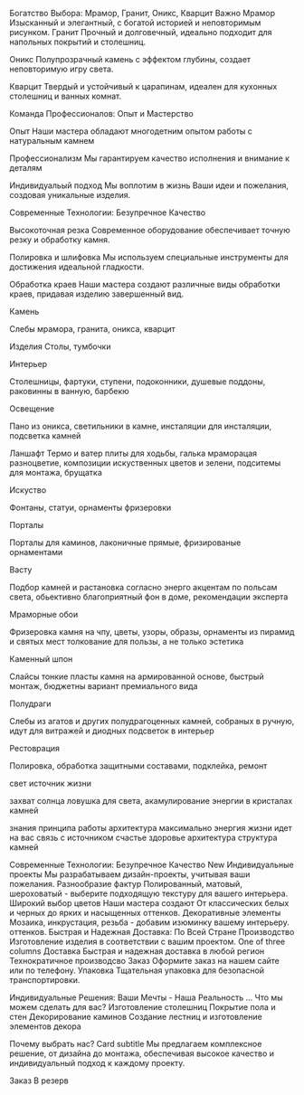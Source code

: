 
Богатство Выбора: Мрамор, Гранит, Оникс, Кварцит Важно
Мрамор
Изысканный и элегантный, с богатой историей и неповторимым рисунком.
Гранит
Прочный и долговечный, идеально подходит для напольных покрытий и столешниц.

Оникс
Полупрозрачный камень с эффектом глубины, создает неповторимую игру света.

Кварцит
Твердый и устойчивый к царапинам, идеален для кухонных столешниц и ванных комнат.

Команда Профессионалов: Опыт и Мастерство

Опыт
Наши мастера обладают многодетним опытом работы с натуральным камнем

Профессионализм
Мы гарантируем качество исполнения и внимание к деталям

Индивидуальый подход
Мы воплотим в жизнь Ваши идеи и пожелания, создовая уникальные изделия.

Современные Технологии: Безупречное Качество

Высокоточная резка
Современное оборудование обеспечивает точную резку и обработку камня.

Полировка и шлифовка
Мы используем специальные инструменты для достижения идеальной гладкости.

Обработка краев
Наши мастера создают различные виды обработки краев, придавая изделию завершенный вид.


Камень

Слебы мрамора, гранита, оникса, кварцит

Изделия
Столы, тумбочки

Интерьер

Столешницы, фартуки, ступени, подоконники, душевые поддоны, раковинны в ванную, барбекю

Освещение

Пано из оникса, светильники в камне, инсталяции для инсталяции, подсветка камней

Ланшафт
Термо и ватер плиты для ходьбы, галька мраморацая разноцветие, композиции искуственных цветов и зелени, подситемы для монтажа, брущатка

Искуство

Фонтаны, статуи, орнаменты фризеровки

Порталы

Порталы для каминов, лаконичные прямые, фризированые орнаментами

Васту

Подбор камней и растановка согласно энерго акцентам по польсам света, обьективно благоприятный фон в доме, рекомендации эксперта

Мраморные обои

Фризеровка камня на чпу, цветы, узоры, образы, орнаменты из пирамид и святых мест толкование для пользы, а не только эстетика

Каменный шпон

Слайсы тонкие пласты камня на армированной основе, быстрый монтаж, бюджетны вариант премиального вида

Полудраги

Слебы из агатов и других полудрагоценных камней, собраных в ручную, идут для витражей и диодных подсветок в интерьер

Рестоврация

Полировка, обработка защитными составами, подклейка, ремонт

свет источник жизни

захват солнца ловушка для света, акамулирование энергии в кристалах камней 

знания принципа работы архитектура
максимально энергия жизни идет на вас 
связь с источником 
счастье здоровье
архитектура структура камней


Современные Технологии: Безупречное Качество
New
Индивидуальные проекты
Мы разрабатываем дизайн-проекты, учитывая ваши пожелания.
Разнообразие фактур
Полированный, матовый, шероховатый - выберите подходящую текстуру для вашего интерьера.
Широкий выбор цветов
Наши мастера создают От классических белых и черных до ярких и насыщенных оттенков.
Декоративные элементы
Мозаика, инкрустация, резьба - добавим изюминку вашему интерьеру. оттенков.
Быстрая и Надежная Доставка: По Всей Стране
Производство
Изготовление изделия в соответствии с вашим проектом.
One of three columns
Доставка
Быстрая и надежная доставка в любой регион
Технократичное производсво
Заказ
Оформите заказ на нашем сайте или по телефону.
Упаковка
Тщательная упаковка для безопасной транспортировки.


Индивидуальные Решения: Ваши Мечты - Наша Реальность
...
Что мы можем сделать для вас?
Изготовление столешниц Покрытие пола и стен Декорирование каминов Создание лестниц и изготовление элементов декора

Почему выбрать нас?
Card subtitle
Мы предлагаем комплексное решение, от дизайна до монтажа, обеспечивая высокое качество и индивидуальный подход к каждому проекту.

Заказ В резерв